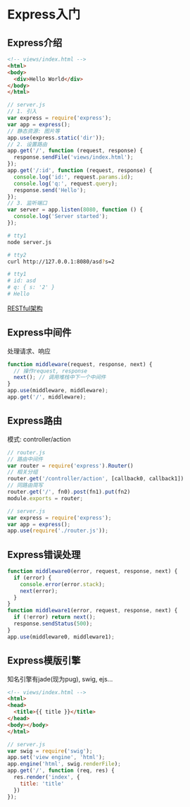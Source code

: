 # Express入门

## Express介绍

```html
<!-- views/index.html -->
<html>
<body>
  <div>Hello World</div>
</body>
</html>
```

```js
// server.js
// 1. 引入
var express = require('express');
var app = express();
// 静态资源: 图片等
app.use(express.static('dir'));
// 2. 设置路由
app.get('/', function (request, response) {
  response.sendFile('views/index.html');
});
app.get('/:id', function (request, response) {
  console.log('id:', request.params.id);
  console.log('q:', request.query);
  response.send('Hello');
});
// 3. 监听端口
var server = app.listen(8080, function () {
  console.log('Server started');
});
```

```bash
# tty1
node server.js

# tty2
curl http://127.0.0.1:8080/asd?s=2

# tty1
# id: asd
# q: { s: '2' }
# Hello
```

[RESTful架构](https://www.runoob.com/w3cnote/restful-architecture.html)

## Express中间件

处理请求、响应

```js
function middleware(request, response, next) {
  // 操作request, response
  next(); // 调用堆栈中下一个中间件
}
app.use(middleware, middleware);
app.get('/', middleware);
```

## Express路由

模式: controller/action

```js
// router.js
// 路由中间件
var router = require('express').Router()
// 相关分组
router.get('/controller/action', [callback0, callback1])
// 同路由简写
router.get('/', fn0).post(fn1).put(fn2)
module.exports = router;

// server.js
var express = require('express');
var app = express();
app.use(require('./router.js'));
```

## Express错误处理

```js
function middleware0(error, request, response, next) {
  if (error) {
    console.error(error.stack);
    next(error);
  }
}
function middleware1(error, request, response, next) {
  if (!error) return next();
  response.sendStatus(500);
}
app.use(middleware0, middleware1);
```

## Express模版引擎

知名引擎有jade(现为pug), swig, ejs...

```html
<!-- views/index.html -->
<html>
<head>
  <title>{{ title }}</title>
</head>
<body></body>
</html>
```

```js
// server.js
var swig = require('swig');
app.set('view engine', 'html');
app.engine('html', swig.renderFile);
app.get('/', function (req, res) {
  res.render('index', {
    title: 'title'
  })
});
```
